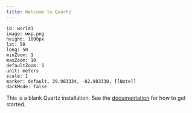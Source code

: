 ```yaml
---
title: Welcome to Quartz
---
```

```leaflet
id: world1
image: мир.png
height: 1000px
lat: 50
long: 50
minZoom: 1
maxZoom: 10
defaultZoom: 5
unit: meters
scale: 1
marker: default, 39.983334, -82.983330, [[Note]]
darkMode: false
```

This is a blank Quartz installation.
See the [documentation](https://quartz.jzhao.xyz) for how to get started.
